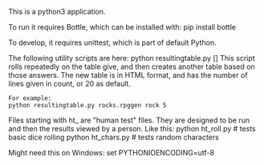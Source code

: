 
This is a python3 application.

To run it requires Bottle, which can be installed with:
pip install bottle

To develop, it requires unittest, which is part of default Python.


The following utility scripts are here:
python resultingtable.py <file> <table> [<count>]
    This script rolls repeatedly on the table give, and then
    creates another table based on those answers.  The new table
    is in HTML format, and has the number of lines given in
    count, or 20 as default. 

    For example:
    python resultingtable.py rocks.rpggen rock 5


Files starting with ht_ are "human test" files. They are designed to be run and then the results viewed by a person.  Like this:
python ht_roll.py     # tests basic dice rolling
python ht_chars.py    # tests random characters


Might need this on Windows:
set PYTHONIOENCODING=utf-8
